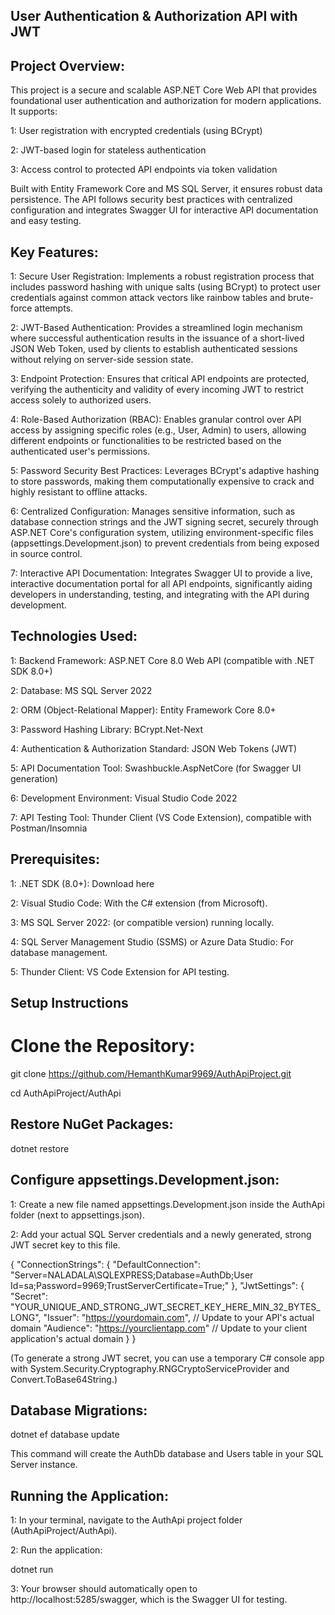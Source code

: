 ## User Authentication & Authorization API with JWT ##

## Project Overview:

This project is a secure and scalable ASP.NET Core Web API that provides foundational user authentication and authorization for modern applications. It supports:

1: User registration with encrypted credentials (using BCrypt)

2: JWT-based login for stateless authentication

3: Access control to protected API endpoints via token validation

Built with Entity Framework Core and MS SQL Server, it ensures robust data persistence. The API follows security best practices with centralized configuration and integrates Swagger UI for interactive API documentation and easy testing.

## Key Features:

1: Secure User Registration: Implements a robust registration process that includes password hashing with unique salts (using BCrypt) to protect user credentials against common attack vectors like rainbow tables and brute-force attempts.

2: JWT-Based Authentication: Provides a streamlined login mechanism where successful authentication results in the issuance of a short-lived JSON Web Token, used by clients to establish authenticated sessions without relying on server-side session state.

3: Endpoint Protection: Ensures that critical API endpoints are protected, verifying the authenticity and validity of every incoming JWT to restrict access solely to authorized users.

4: Role-Based Authorization (RBAC): Enables granular control over API access by assigning specific roles (e.g., User, Admin) to users, allowing different endpoints or functionalities to be restricted based on the authenticated user's permissions.

5: Password Security Best Practices: Leverages BCrypt's adaptive hashing to store passwords, making them computationally expensive to crack and highly resistant to offline attacks.

6: Centralized Configuration: Manages sensitive information, such as database connection strings and the JWT signing secret, securely through ASP.NET Core's configuration system, utilizing environment-specific files (appsettings.Development.json) to prevent credentials from being exposed in source control.

7: Interactive API Documentation: Integrates Swagger UI to provide a live, interactive documentation portal for all API endpoints, significantly aiding developers in understanding, testing, and integrating with the API during development.

## Technologies Used:

1: Backend Framework: ASP.NET Core 8.0 Web API (compatible with .NET SDK 8.0+)

2: Database: MS SQL Server 2022

2: ORM (Object-Relational Mapper): Entity Framework Core 8.0+

3: Password Hashing Library: BCrypt.Net-Next

4: Authentication & Authorization Standard: JSON Web Tokens (JWT)

5: API Documentation Tool: Swashbuckle.AspNetCore (for Swagger UI generation)

6: Development Environment: Visual Studio Code 2022

7: API Testing Tool: Thunder Client (VS Code Extension), compatible with Postman/Insomnia

## Prerequisites: 

1: .NET SDK (8.0+): Download here

2: Visual Studio Code: With the C# extension (from Microsoft).

3: MS SQL Server 2022: (or compatible version) running locally.

4: SQL Server Management Studio (SSMS) or Azure Data Studio: For database management.

5: Thunder Client: VS Code Extension for API testing.

## Setup Instructions

# Clone the Repository:

git clone https://github.com/HemanthKumar9969/AuthApiProject.git

cd AuthApiProject/AuthApi

## Restore NuGet Packages:

dotnet restore

## Configure appsettings.Development.json:

1: Create a new file named appsettings.Development.json inside the AuthApi folder (next to appsettings.json).

2: Add your actual SQL Server credentials and a newly generated, strong JWT secret key to this file.

{
  "ConnectionStrings": {
    "DefaultConnection": "Server=NALADALA\\SQLEXPRESS;Database=AuthDb;User Id=sa;Password=9969;TrustServerCertificate=True;"
  },
  "JwtSettings": {
    "Secret": "YOUR_UNIQUE_AND_STRONG_JWT_SECRET_KEY_HERE_MIN_32_BYTES_LONG",
    "Issuer": "https://yourdomain.com",  // Update to your API's actual domain
    "Audience": "https://yourclientapp.com" // Update to your client application's actual domain
  }
}

(To generate a strong JWT secret, you can use a temporary C# console app with System.Security.Cryptography.RNGCryptoServiceProvider and Convert.ToBase64String.)

## Database Migrations:

dotnet ef database update

This command will create the AuthDb database and Users table in your SQL Server instance.

## Running the Application:

1: In your terminal, navigate to the AuthApi project folder (AuthApiProject/AuthApi).

2: Run the application:

dotnet run

3: Your browser should automatically open to http://localhost:5285/swagger, which is the Swagger UI for testing.
